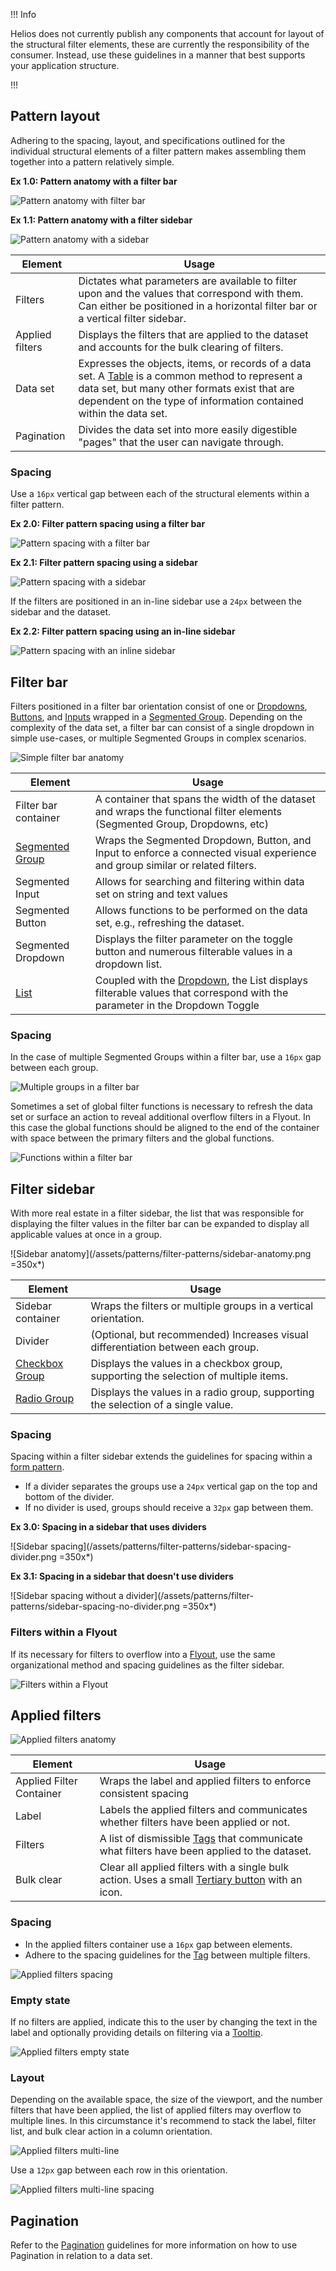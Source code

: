 !!! Info

Helios does not currently publish any components that account for layout of the structural filter elements, these are currently the responsibility of the consumer. Instead, use these guidelines in a manner that best supports your application structure.

!!!

## Pattern layout

Adhering to the spacing, layout, and specifications outlined for the individual structural elements of a filter pattern makes assembling them together into a pattern relatively simple.

**Ex 1.0: Pattern anatomy with a filter bar**

![Pattern anatomy with filter bar](/assets/patterns/filter-patterns/pattern-anatomy-specific-filter-bar.png)

**Ex 1.1: Pattern anatomy with a filter sidebar**

![Pattern anatomy with a sidebar](/assets/patterns/filter-patterns/pattern-anatomy-specific-sidebar.png)

| Element | Usage |
|---------|-------|
| Filters | Dictates what parameters are available to filter upon and the values that correspond with them. Can either be positioned in a horizontal filter bar or a vertical filter sidebar. |
| Applied filters | Displays the filters that are applied to the dataset and accounts for the bulk clearing of filters. |
| Data set | Expresses the objects, items, or records of a data set. A [Table](/components/table) is a common method to represent a data set, but many other formats exist that are dependent on the type of information contained within the data set. |
| Pagination | Divides the data set into more easily digestible "pages" that the user can navigate through. |

### Spacing

Use a `16px` vertical gap between each of the structural elements within a filter pattern.

**Ex 2.0: Filter pattern spacing using a filter bar**

![Pattern spacing with a filter bar](/assets/patterns/filter-patterns/pattern-anatomy-filter-bar-spacing.png)

**Ex 2.1: Filter pattern spacing using a sidebar**

![Pattern spacing with a sidebar](/assets/patterns/filter-patterns/pattern-anatomy-sidebar-spacing.png)

If the filters are positioned in an in-line sidebar use a `24px` between the sidebar and the dataset.

**Ex 2.2: Filter pattern spacing using an in-line sidebar**

![Pattern spacing with an inline sidebar](/assets/patterns/filter-patterns/pattern-anatomy-inline-sidebar-spacing.png)

## Filter bar

Filters positioned in a filter bar orientation consist of one or [Dropdowns](/components/dropdown), [Buttons](/components/button), and [Inputs](/components/form/text-input) wrapped in a [Segmented Group](/components/segmented-group). Depending on the complexity of the data set, a filter bar can consist of a single dropdown in simple use-cases, or multiple Segmented Groups in complex scenarios.

![Simple filter bar anatomy](/assets/patterns/filter-patterns/filter-bar-anatomy-01.png)

| Element | Usage |
|---------|-------|
| Filter bar container | A container that spans the width of the dataset and wraps the functional filter elements (Segmented Group, Dropdowns, etc) |
| [Segmented Group](/components/segmented-group) | Wraps the Segmented Dropdown, Button, and Input to enforce a connected visual experience and group similar or related filters. |
| Segmented Input | Allows for searching and filtering within data set on string and text values |
| Segmented Button | Allows functions to be performed on the data set, e.g., refreshing the dataset. |
| Segmented Dropdown | Displays the filter parameter on the toggle button and numerous filterable values in a dropdown list. |
| [List](/components/dropdown#list) | Coupled with the [Dropdown](/components/dropdown), the List displays filterable values that correspond with the parameter in the Dropdown Toggle |

### Spacing

In the case of multiple Segmented Groups within a filter bar, use a `16px` gap between each group.

![Multiple groups in a filter bar](/assets/patterns/filter-patterns/filter-bar-anatomy-02.png)

Sometimes a set of global filter functions is necessary to refresh the data set or surface an action to reveal additional overflow filters in a Flyout. In this case the global functions should be aligned to the end of the container with space between the primary filters and the global functions.

![Functions within a filter bar](/assets/patterns/filter-patterns/filter-bar-anatomy-03.png)

## Filter sidebar

With more real estate in a filter sidebar, the list that was responsible for displaying the filter values in the filter bar can be expanded to display all applicable values at once in a group.

![Sidebar anatomy](/assets/patterns/filter-patterns/sidebar-anatomy.png =350x*)

| Element | Usage |
|---------|-------|
| Sidebar container | Wraps the filters or multiple groups in a vertical orientation. |
| Divider | (Optional, but recommended) Increases visual differentiation between each group. |
| [Checkbox Group](/components/form/checkbox) | Displays the values in a checkbox group, supporting the selection of multiple items. |
| [Radio Group](/components/form/radio) | Displays the values in a radio group, supporting the selection of a single value. |

### Spacing

Spacing within a filter sidebar extends the guidelines for spacing within a [form pattern](/patterns/form-patterns).

- If a divider separates the groups use a `24px` vertical gap on the top and bottom of the divider.
- If no divider is used, groups should receive a `32px` gap between them.

**Ex 3.0: Spacing in a sidebar that uses dividers**

![Sidebar spacing](/assets/patterns/filter-patterns/sidebar-spacing-divider.png =350x*)

**Ex 3.1: Spacing in a sidebar that doesn't use dividers**

![Sidebar spacing without a divider](/assets/patterns/filter-patterns/sidebar-spacing-no-divider.png =350x*)

### Filters within a Flyout

If its necessary for filters to overflow into a [Flyout](/components/flyout), use the same organizational method and spacing guidelines as the filter sidebar.

![Filters within a Flyout](/assets/patterns/filter-patterns/flyout-filter-spacing.png)

## Applied filters

![Applied filters anatomy](/assets/patterns/filter-patterns/applied-filters-anatomy.png)

| Element | Usage |
|---------|-------|
| Applied Filter Container | Wraps the label and applied filters to enforce consistent spacing |
| Label | Labels the applied filters and communicates whether filters have been applied or not. |
| Filters | A list of dismissible [Tags](/components/tag) that communicate what filters have been applied to the dataset. |
| Bulk clear | Clear all applied filters with a single bulk action. Uses a small [Tertiary button](/components/button) with an icon. |

### Spacing

- In the applied filters container use a `16px` gap between elements.
- Adhere to the spacing guidelines for the [Tag](/components/tag#spacing) between multiple filters.

![Applied filters spacing](/assets/patterns/filter-patterns/applied-filters-spacing.png)

### Empty state

If no filters are applied, indicate this to the user by changing the text in the label and optionally providing details on filtering via a [Tooltip](/components/tooltip).

![Applied filters empty state](/assets/patterns/filter-patterns/applied-filters-empty-state.png)

### Layout

Depending on the available space, the size of the viewport, and the number filters that have been applied, the list of applied filters may overflow to multiple lines. In this circumstance it's recommend to stack the label, filter list, and bulk clear action in a column orientation.

![Applied filters multi-line](/assets/patterns/filter-patterns/applied-filters-overflow-layout.png)

Use a `12px` gap between each row in this orientation.

![Applied filters multi-line spacing](/assets/patterns/filter-patterns/applied-filters-overflow-layout-spacing.png)

## Pagination

Refer to the [Pagination](/components/pagination) guidelines for more information on how to use Pagination in relation to a data set.